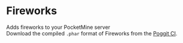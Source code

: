# Fireworks
Adds fireworks to your PocketMine server<br>
Download the compiled `.phar` format of Fireworks from the [Poggit CI](https://poggit.pmmp.io/ci/BlockHorizons/Fireworks).
